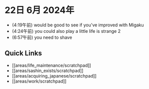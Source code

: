 # 22日 6月 2024年
- (4:19午前) would be good to see if you've improved with Migaku
- (4:24午前) you could also play a little life is strange 2
- (6:57午前) you need to shave


  



## Quick Links
- [[areas/life_maintenance/scratchpad]]
- [[areas/sashin_exists/scratchpad]]
- [[areas/acquiring_japanese/scratchpad]]
- [[areas/work/scratchpad]]
